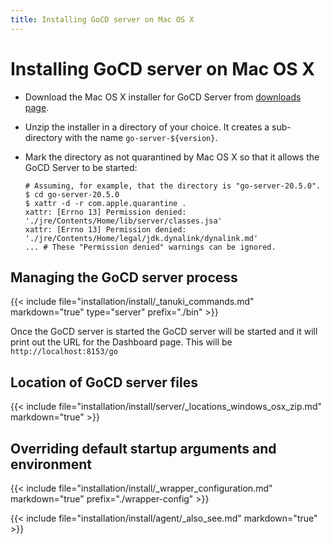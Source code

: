 ```yaml
---
title: Installing GoCD server on Mac OS X
---
```


# Installing GoCD server on Mac OS X

- Download the Mac OS X installer for GoCD Server from [downloads page](https://www.gocd.org/download/).
- Unzip the installer in a directory of your choice. It creates a sub-directory with the name ```go-server-${version}```.
- Mark the directory as not quarantined by Mac OS X so that it allows the GoCD Server to be started:

    ```
    # Assuming, for example, that the directory is "go-server-20.5.0".
    $ cd go-server-20.5.0
    $ xattr -d -r com.apple.quarantine .
    xattr: [Errno 13] Permission denied: './jre/Contents/Home/lib/server/classes.jsa'
    xattr: [Errno 13] Permission denied: './jre/Contents/Home/legal/jdk.dynalink/dynalink.md'
    ... # These "Permission denied" warnings can be ignored.
    ```

## Managing the GoCD server process

{{< include file="installation/install/_tanuki_commands.md" markdown="true" type="server" prefix="./bin" >}}

Once the GoCD server is started the GoCD server will be started and it will print out the URL for the Dashboard page. This will be `http://localhost:8153/go`

## Location of GoCD server files

{{< include file="installation/install/server/_locations_windows_osx_zip.md" markdown="true" >}}

## Overriding default startup arguments and environment

{{< include file="installation/install/_wrapper_configuration.md" markdown="true" prefix="./wrapper-config" >}}


{{< include file="installation/install/agent/_also_see.md" markdown="true" >}}

